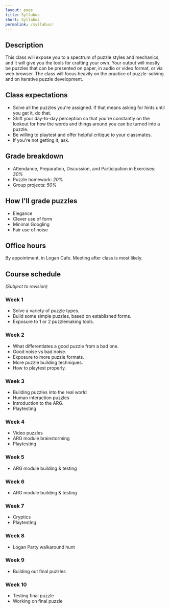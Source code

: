 ```yaml
---
layout: page
title: Syllabus
short: Syllabus
permalink: /syllabus/
---
```


## Description

This class will expose you to a spectrum of puzzle styles and mechanics, and it will give you the tools for crafting your own. Your output will mostly be puzzles that can be presented on paper, in audio or video format, or via web browser. The class will focus heavily on the practice of puzzle-solving and on iterative puzzle development.

## Class expectations

* Solve all the puzzles you're assigned. If that means asking for hints until you get it, do that.
* Shift your day-to-day perception so that you're constantly on the lookout for how the words and things around you can be turned into a puzzle.
* Be willing to playtest and offer helpful critique to your classmates.
* If you're not getting it, ask.

## Grade breakdown

* Attendance, Preparation, Discussion, and Participation in Exercises: *30%*
* Puzzle homework: *20%*
* Group projects: *50%*

## How I'll grade puzzles

* Elegance
* Clever use of form
* Minimal Googling
* Fair use of noise

## Office hours

By appointment, in Logan Cafe.
Meeting after class is most likely.

## Course schedule

_(Subject to revision)_

### Week 1

* Solve a variety of puzzle types.
* Build some simple puzzles, based on established forms.
* Exposure to 1 or 2 puzzlemaking tools.

### Week 2

* What differentiates a good puzzle from a bad one.
* Good noise vs bad noise.
* Exposure to more puzzle formats.
* More puzzle building techniques.
* How to playtest properly.

### Week 3

* Building puzzles into the real world
* Human interaction puzzles
* Introduction to the ARG.
* Playtesting

### Week 4

* Video puzzles
* ARG module brainstorming
* Playtesting

### Week 5

* ARG module building & testing

### Week 6

* ARG module building & testing

### Week 7

* Cryptics
* Playtesting

### Week 8

* Logan Party walkaround hunt

### Week 9

* Building out final puzzles

### Week 10

* Testing final puzzle
* Working on final puzzle
